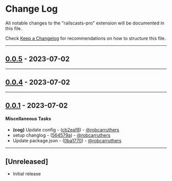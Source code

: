 # Change Log

All notable changes to the "railscasts-pro" extension will be documented in this file.

Check [Keep a Changelog](http://keepachangelog.com/) for recommendations on how to structure this file.

- - -
## [0.0.5](https://github.com/robcarruthers/vscode_railscasts_pro/compare/0.0.4..0.0.5) - 2023-07-02

- - -

## [0.0.4](https://github.com/robcarruthers/vscode_railscasts_pro/compare/0.0.1..0.0.4) - 2023-07-02

- - -

## [0.0.1](https://github.com/robcarruthers/vscode_railscasts_pro/compare/b0db6a3b721f648ee7cd58139b8299f3b9d58655..0.0.1) - 2023-07-02
#### Miscellaneous Tasks
- **(cog)** Update config - ([cb2eaf8](https://github.com/robcarruthers/vscode_railscasts_pro/commit/cb2eaf87fc9180db07cd5b76e87199b0f2f6f348)) - [@robcarruthers](https://github.com/robcarruthers)
- setup changlog - ([564579a](https://github.com/robcarruthers/vscode_railscasts_pro/commit/564579add921eecd57b11f4298c29596372656c4)) - [@robcarruthers](https://github.com/robcarruthers)
- Update package.json - ([0ba1770](https://github.com/robcarruthers/vscode_railscasts_pro/commit/0ba177043c6bea2aab744e3e22c0081136bcfd34)) - [@robcarruthers](https://github.com/robcarruthers)

- - -


## [Unreleased]

- Initial release
